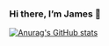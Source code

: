 ### Hi there, I’m James 👋

[![Anurag's GitHub stats](https://github-readme-stats.vercel.app/api?username=JamesMorais)](https://github.com/JamesMorais/github-readme-stats)


